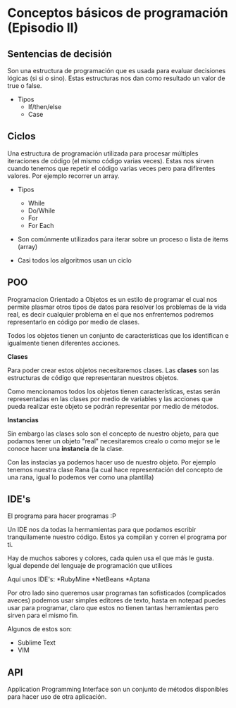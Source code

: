 Conceptos básicos de programación (Episodio II)
==

Sentencias de decisión
--
Son una estructura de programación que es usada para evaluar decisiones lógicas (si si o sino). Estas estructuras nos dan como resultado un valor de true o false.

   * Tipos
      * If/then/else
      * Case
      
Ciclos
--
Una estructura de programación utilizada para procesar múltiples iteraciones de código (el mismo código varias veces). Estas nos sirven cuando tenemos que repetir el código varias veces pero para difirentes valores. Por ejemplo recorrer un array.

   * Tipos
      * While
      * Do/While
      * For
      * For Each

   * Son comúnmente utilizados para iterar sobre un proceso o lista de items (array)
   * Casi todos los algoritmos usan un ciclo
   
POO
--
Programacion Orientado a Objetos es un estilo de programar el cual nos permite plasmar otros tipos de datos para resolver los problemas de la vida real, es decir cualquier problema en el que nos enfrentemos podremos representarlo en código por medio de clases.

Todos los objetos tienen un conjunto de características que los identifican e igualmente tienen diferentes acciones.

**Clases**

Para poder crear estos objetos necesitaremos clases. Las **clases** son las estructuras de código que representaran nuestros objetos. 

Como mencionamos todos los objetos tienen características, estas serán representadas en las clases por medio de variables y las acciones que pueda realizar este objeto se podrán representar por medio de métodos.

**Instancias**

Sin embargo las clases solo son el concepto de nuestro objeto, para que podamos tener un objeto "real" necesitaremos crealo o como mejor se le conoce hacer una **instancia** de la clase. 

Con las instacias ya podemos hacer uso de nuestro objeto. Por ejemplo tenemos nuestra clase Rana (la cual hace representación del concepto de una rana, igual lo podemos ver como una plantilla)


IDE's
--
El programa para hacer programas :P

Un IDE nos da todas la hermamientas para que podamos escribir tranquilamente nuestro código. Estos ya compilan y corren el programa por ti.

Hay de muchos sabores y colores, cada quien usa el que más le gusta. Igual depende del lenguaje de programación que utilices

Aquí unos IDE's:
*RubyMine
*NetBeans
*Aptana

Por otro lado sino queremos usar programas tan sofisticados (complicados aveces) podemos usar simples editores de texto, hasta en notepad puedes usar para programar, claro que estos no tienen tantas herramientas pero sirven para el mismo fin.

Algunos de estos son:
* Sublime Text
* VIM

API
--
Application Programming Interface son un conjunto de métodos disponibles para hacer uso de otra aplicación.